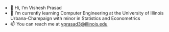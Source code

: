 - 👋 Hi, I’m Vishesh Prasad
- 🌱 I’m currently learning Computer Engineering at the University of Illinois Urbana-Champaign with minor in Statistics and Econometrics
- 📫 You can reach me at vprasad3@illinois.edu


<!---
- 👀 I’m interested in ...
- 💞️ I’m looking to collaborate on ...
--->
<!---
VisheshP-29/VisheshP-29 is a ✨ special ✨ repository because its `README.md` (this file) appears on your GitHub profile.
You can click the Preview link to take a look at your changes.
--->

